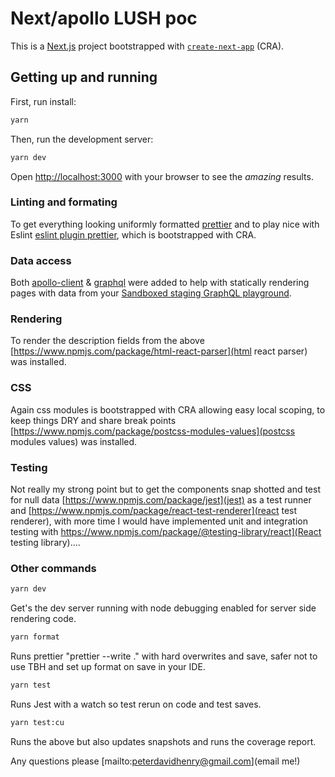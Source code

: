 # Next/apollo LUSH poc

This is a [Next.js](https://nextjs.org/) project bootstrapped with [`create-next-app`](https://github.com/vercel/next.js/tree/canary/packages/create-next-app) (CRA).

## Getting up and running

First, run install:

```bash
yarn
```

Then, run the development server:

```bash
yarn dev
```

Open [http://localhost:3000](http://localhost:3000) with your browser to see the _amazing_ results.

### Linting and formating

To get everything looking uniformly formatted [prettier](https://www.npmjs.com/package/prettier) and to play nice with Eslint [eslint plugin prettier](https://www.npmjs.com/package/eslint-plugin-prettier), which is bootstrapped with CRA.

### Data access

Both [apollo-client](https://www.npmjs.com/package/@apollo/client) & [graphql](https://www.npmjs.com/package/graphql) were added to help with statically rendering pages with data from your [Sandboxed staging GraphQL playground](https://twstg2.eu.saleor.cloud/graphql/).

### Rendering

To render the description fields from the above [https://www.npmjs.com/package/html-react-parser](html react parser) was installed.

### CSS

Again css modules is bootstrapped with CRA allowing easy local scoping, to keep things DRY and share break points [https://www.npmjs.com/package/postcss-modules-values](postcss modules values) was installed.

### Testing

Not really my strong point but to get the components snap shotted and test for null data [https://www.npmjs.com/package/jest](jest) as a test runner and [https://www.npmjs.com/package/react-test-renderer](react test renderer), with more time I would have implemented unit and integration testing with https://www.npmjs.com/package/@testing-library/react](React testing library)....

### Other commands

```bash
yarn dev
```

Get's the dev server running with node debugging enabled for server side rendering code.

```bash
yarn format
```

Runs prettier "prettier --write ." with hard overwrites and save, safer not to use TBH and set up format on save in your IDE.

```bash
yarn test
```

Runs Jest with a watch so test rerun on code and test saves.

```bash
yarn test:cu
```

Runs the above but also updates snapshots and runs the coverage report.

Any questions please [mailto:peterdavidhenry@gmail.com](email me!)
